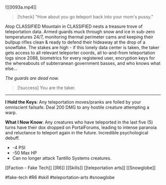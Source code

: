 ![[0093a.mp4]]

> [!check] 
> "How about you go teleport back into your mom's pussy." 

Atop CLASSIFIED Mountain in CLASSIFIED nests a treasure trove of teleportation data. Armed guards muck through snow and ice in sub-zero temperatures 24/7, monitoring thermal perimeter cams and keeping their bullpup rifles clean & ready to defend their hideaway at the drop of a snowflake. The stakes are high - if this lonely data center is taken, the taker gets access to all relevant teleporter coords, all to-and-from teleportation logs since 2088, biometrics for every registered user, encryption keys for the whereabouts of subterranean government basses, and who knows what else...

*The guards are dead now.*

> [!success] 
> You are the taker. 

***
**I Hold the Keys**: Any teleportation moves/pranks are foiled by your omniscient failsafe. Deal 200 DMG to any hostile creature attempting a warp.

**What I Now Know**: Any creatures who have teleported in the last five (5) turns have their dox dropped on PortalForums, leading to intense paranoia and reluctance to teleport again in the future. Incredible psychological debuff. 
* -4 PSI 
* -50 Max HP 
* Can no longer attack Tantillo Systems creatures.

[[Faction - Fake Tech]]
[[R6]]
[[Skills]]
[[teleportation arts]]
[[Snowglobe]]

#fake-tech #R6 #skill #teleportation-arts #snowglobe 